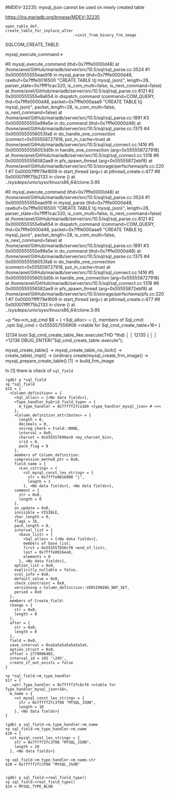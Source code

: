 #MDEV-32235: mysql_json cannot be used on newly created table

https://jira.mariadb.org/browse/MDEV-32235
```
open_table_def,
create_table_for_inplace_alter
                              ->init_from_binary_frm_image
```


SQLCOM_CREATE_TABLE:

mysql_execute_command->

#0  mysql_execute_command (thd=0x7fffe0000d48) at /home/anel/GitHub/mariadb/server/src/10.5/sql/sql_parse.cc:3524
#1  0x0000555555eae916 in mysql_parse (thd=0x7fffe0000d48, rawbuf=0x7fffe0016500 "CREATE TABLE t(j mysql_json)", length=28, parser_state=0x7ffff1cac320, is_com_multi=false, is_next_command=false) at /home/anel/GitHub/mariadb/server/src/10.5/sql/sql_parse.cc:8121
#2  0x0000555555e9a654 in dispatch_command (command=COM_QUERY, thd=0x7fffe0000d48, packet=0x7fffe000aaa9 "CREATE TABLE t(j mysql_json)", packet_length=28, is_com_multi=false, is_next_command=false) at /home/anel/GitHub/mariadb/server/src/10.5/sql/sql_parse.cc:1891
#3  0x0000555555e98e5e in do_command (thd=0x7fffe0000d48) at /home/anel/GitHub/mariadb/server/src/10.5/sql/sql_parse.cc:1375
#4  0x0000555556053fa8 in do_handle_one_connection (connect=0x555558727918, put_in_cache=true) at /home/anel/GitHub/mariadb/server/src/10.5/sql/sql_connect.cc:1416
#5  0x0000555556053d0b in handle_one_connection (arg=0x555558727918) at /home/anel/GitHub/mariadb/server/src/10.5/sql/sql_connect.cc:1318
#6  0x0000555556582ae9 in pfs_spawn_thread (arg=0x55555872ebf8) at /home/anel/GitHub/mariadb/server/src/10.5/storage/perfschema/pfs.cc:2201
#7  0x00007ffff79e1609 in start_thread (arg=<optimized out>) at pthread_create.c:477
#8  0x00007ffff75b2133 in clone () at ../sysdeps/unix/sysv/linux/x86_64/clone.S:95


#0  mysql_execute_command (thd=0x7fffe0000d48) at /home/anel/GitHub/mariadb/server/src/10.5/sql/sql_parse.cc:3524
#1  0x0000555555eae916 in mysql_parse (thd=0x7fffe0000d48, rawbuf=0x7fffe0016500 "CREATE TABLE t(j mysql_json)", length=28, parser_state=0x7ffff1cac320, is_com_multi=false, is_next_command=false) at /home/anel/GitHub/mariadb/server/src/10.5/sql/sql_parse.cc:8121
#2  0x0000555555e9a654 in dispatch_command (command=COM_QUERY, thd=0x7fffe0000d48, packet=0x7fffe000aaa9 "CREATE TABLE t(j mysql_json)", packet_length=28, is_com_multi=false, is_next_command=false) at /home/anel/GitHub/mariadb/server/src/10.5/sql/sql_parse.cc:1891
#3  0x0000555555e98e5e in do_command (thd=0x7fffe0000d48) at /home/anel/GitHub/mariadb/server/src/10.5/sql/sql_parse.cc:1375
#4  0x0000555556053fa8 in do_handle_one_connection (connect=0x555558727918, put_in_cache=true) at /home/anel/GitHub/mariadb/server/src/10.5/sql/sql_connect.cc:1416
#5  0x0000555556053d0b in handle_one_connection (arg=0x555558727918) at /home/anel/GitHub/mariadb/server/src/10.5/sql/sql_connect.cc:1318
#6  0x0000555556582ae9 in pfs_spawn_thread (arg=0x55555872ebf8) at /home/anel/GitHub/mariadb/server/src/10.5/storage/perfschema/pfs.cc:2201
#7  0x00007ffff79e1609 in start_thread (arg=<optimized out>) at pthread_create.c:477
#8  0x00007ffff75b2133 in clone () at ../sysdeps/unix/sysv/linux/x86_64/clone.S:95

+p *lex->m_sql_cmd
$8 = {
  <Sql_alloc> = {<No data fields>},
  members of Sql_cmd:
  _vptr.Sql_cmd = 0x555557556908 <vtable for Sql_cmd_create_table+16>
}

  12134       bool Sql_cmd_create_table_like::execute(THD *thd)                                                                                                                                                                                                                │
│   12135       {                                                                                                                                                                                                                                                                │
│  >12136         DBUG_ENTER("Sql_cmd_create_table::execute");  


mysql_create_table() -> mysql_create_table_no_lock() -> create_table)_impl() -> (ordinary create)mysql_create_frm_image() -> mysql_prepare_create_table() [1]
                                                                                                                          -> build_frm_image
                                                                                                                          
In [1] there is check of `sql_field`
```
(gdb) p *sql_field
+p *sql_field
$15 = {
  <Column_definition> = {
    <Sql_alloc> = {<No data fields>}, 
    <Type_handler_hybrid_field_type> = {
      m_type_handler = 0x7ffff2fca160 <type_handler_mysql_json> # <<<
    }, 
    <Column_definition_attributes> = {
      length = 0,
      decimals = 0,
      unireg_check = Field::NONE,
      interval = 0x0,
      charset = 0x555557696ec0 <my_charset_bin>,
      srid = 0,
      pack_flag = 0
    }, 
    members of Column_definition:
    compression_method_ptr = 0x0,
    field_name = {
      <Lex_cstring> = {
        <st_mysql_const_lex_string> = {
          str = 0x7fffe0016d00 "j",
          length = 1
        }, <No data fields>}, <No data fields>},
    comment = {
      str = 0x0,
      length = 0
    },
    on_update = 0x0,
    invisible = VISIBLE,
    char_length = 0,
    flags = 16,
    pack_length = 0,
    interval_list = {
      <base_list> = {
        <Sql_alloc> = {<No data fields>}, 
        members of base_list:
        first = 0x555557856cf0 <end_of_list>,
        last = 0x7fffe0016ea8,
        elements = 0
      }, <No data fields>},
    option_list = 0x0,
    explicitly_nullable = false,
    vcol_info = 0x0,
    default_value = 0x0,
    check_constraint = 0x0,
    versioning = Column_definition::VERSIONING_NOT_SET,
    period = 0x0
  }, 
  members of Create_field:
  change = {
    str = 0x0,
    length = 0
  },
  after = {
    str = 0x0,
    length = 0
  },
  field = 0x0,
  save_interval = 0xa5a5a5a5a5a5a5a5,
  option_struct = 0x0,
  offset = 2779096485,
  interval_id = 165 '\245',
  create_if_not_exists = false
}

+p *sql_field->m_type_handler
$17 = {
  _vptr.Type_handler = 0x7ffff2fc8cf8 <vtable for Type_handler_mysql_json+16>,
  m_name = {
    <st_mysql_const_lex_string> = {
      str = 0x7ffff2fc3f08 "MYSQL_JSON",
      length = 10
    }, <No data fields>}
}

(gdb) p sql_field->m_type_handler->m_name
+p sql_field->m_type_handler->m_name
$19 = {
  <st_mysql_const_lex_string> = {
    str = 0x7ffff2fc3f08 "MYSQL_JSON",
    length = 10
  }, <No data fields>}

+p sql_field->m_type_handler->m_name.str
$20 = 0x7ffff2fc3f08 "MYSQL_JSON"


(gdb) p sql_field->real_field_type()
+p sql_field->real_field_type()
$24 = MYSQL_TYPE_BLOB
```
